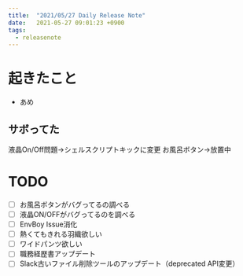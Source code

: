 ```yaml
---
title:  "2021/05/27 Daily Release Note"
date:   2021-05-27 09:01:23 +0900
tags:
  - releasenote
---
```

# 起きたこと

* あめ

## サボってた

液晶On/Off問題→シェルスクリプトキックに変更
お風呂ボタン→放置中

# TODO 

- [ ] お風呂ボタンがバグってるの調べる
- [ ] 液晶ON/OFFがバグってるのを調べる
- [ ] EnvBoy Issue消化
- [ ] 熱くてもきれる羽織欲しい
- [ ] ワイドパンツ欲しい
- [ ] 職務経歴書アップデート
- [ ] Slack古いファイル削除ツールのアップデート（deprecated API変更）